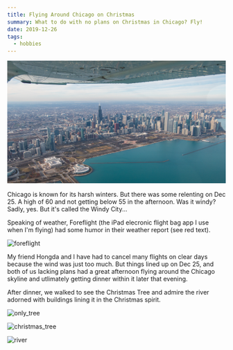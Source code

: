 ```yaml
---
title: Flying Around Chicago on Christmas 
summary: What to do with no plans on Christmas in Chicago? Fly!
date: 2019-12-26
tags:
  - hobbies
---
```

![skyline](/static/img/posts/chicago_skyline.png)

Chicago is known for its harsh winters. But there was some relenting on Dec 25. A high of 60 and not getting below 55 in the afternoon. Was it windy? Sadly, yes. But it's called the Windy City...

Speaking of weather, Foreflight (the iPad elecronic flight bag app I use when I'm flying) had some humor in their weather report (see red text).

![foreflight](https://i.imgur.com/224lfRf.png)

My friend Hongda and I have had to cancel many flights on clear days because the wind was just too much. But things lined up on Dec 25, and both of us lacking plans had a great afternoon flying around the Chicago skyline and utlimately getting dinner within it later that evening. 

After dinner, we walked to see the Christmas Tree and admire the river adorned with buildings lining it in the Christmas spirit. 

![only_tree](https://i.imgur.com/mM1R431.png)

![christmas_tree](https://i.imgur.com/UaNVBwX.png)

![river](https://i.imgur.com/FxLcLSh.png)